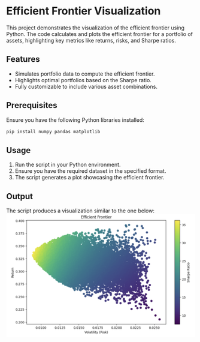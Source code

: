 # Efficient Frontier Visualization

This project demonstrates the visualization of the efficient frontier using Python. The code calculates and plots the efficient frontier for a portfolio of assets, highlighting key metrics like returns, risks, and Sharpe ratios.

## Features
- Simulates portfolio data to compute the efficient frontier.
- Highlights optimal portfolios based on the Sharpe ratio.
- Fully customizable to include various asset combinations.

## Prerequisites
Ensure you have the following Python libraries installed:
```bash
pip install numpy pandas matplotlib
```

## Usage
1. Run the script in your Python environment.
2. Ensure you have the required dataset in the specified format.
3. The script generates a plot showcasing the efficient frontier.

## Output
The script produces a visualization similar to the one below:
![Efficient Frontier](example.png)

